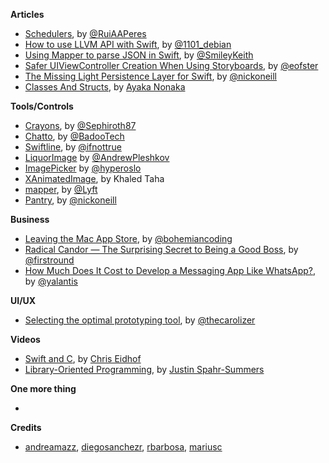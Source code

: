 **Articles** 

* [Schedulers](http://codeplease.io/2015/11/30/schedulers/), by [@RuiAAPeres](https://twitter.com/RuiAAPeres)
* [How to use LLVM API with Swift](http://lowlevelbits.org/how-to-use-llvm-api-with-swift/), by [@1101_debian](https://twitter.com/1101_debian)
* [Using Mapper to parse JSON in Swift](https://eng.lyft.com/using-mapper-to-parse-json-in-swift-7788d5c57d74#.1hyqh98qi), by [@SmileyKeith](https://twitter.com/SmileyKeith)
* [Safer UIViewController Creation When Using Storyboards](https://medium.com/ios-os-x-development/safer-uiviewcontroller-creation-when-using-storyboards-1915ac2b2c80#.ejpmy4khq), by [@eofster](https://twitter.com/eofster)
* [The Missing Light Persistence Layer for Swift](https://medium.com/ios-os-x-development/the-missing-light-persistence-layer-for-swift-35ce75d02d47#.3kje2rh4j), by [@nickoneill](https://twitter.com/nickoneill)
* [Classes And Structs](http://swift.ayaka.me/posts/2015/11/30/classes-and-structs), by [Ayaka Nonaka](https://twitter.com/ayanonagon)

**Tools/Controls**

* [Crayons](https://github.com/Sephiroth87/Crayons), by [@Sephiroth87](https://twitter.com/Sephiroth87)  
* [Chatto](https://github.com/badoo/Chatto), by [@BadooTech](https://twitter.com/BadooTech)
* [Swiftline](https://github.com/Swiftline/Swiftline), by [@ifnottrue](https://twitter.com/ifnottrue)  
* [LiquorImage](https://github.com/apleshkov/LiquorImage) by [@AndrewPleshkov](https://twitter.com/AndrewPleshkov)
* [ImagePicker](https://github.com/hyperoslo/ImagePicker) by [@hyperoslo](https://twitter.com/hyperoslo)
* [XAnimatedImage](https://github.com/khaledmtaha/XAnimatedImage), by Khaled Taha
* [mapper](https://github.com/lyft/mapper), by [@Lyft](https://twitter.com/Lyft)
* [Pantry](https://github.com/nickoneill/Pantry), by [@nickoneill](https://twitter.com/nickoneill)

**Business**

* [Leaving the Mac App Store](http://blog.sketchapp.com/post/134322691555/leaving-the-mac-app-store), by [@bohemiancoding](https://twitter.com/bohemiancoding)  
* [Radical Candor — The Surprising Secret to Being a Good Boss](http://firstround.com/review/radical-candor-the-surprising-secret-to-being-a-good-boss/), by [@firstround](https://twitter.com/firstround)
* [How Much Does It Cost to Develop a Messaging App Like WhatsApp?](https://yalantis.com/blog/cost-of-mobile-messaging-app-development-types-kpis-landscape-recommended-approach-and-cost-of-development/), by [@yalantis](https://twitter.com/yalantis)

**UI/UX**

* [Selecting the optimal prototyping tool](https://medium.com/the-artificial/selecting-the-optimal-prototyping-tool-f60bc49aecf3), by [@thecarolizer](https://twitter.com/thecarolizer)  

**Videos**

* [Swift and C](https://realm.io/news/pragma-chris-eidhof-swift-c/), by [Chris Eidhof](https://twitter.com/chriseidhof)
* [Library-Oriented Programming](https://realm.io/news/justin-spahr-summers-library-oriented-programming/), by [Justin Spahr-Summers](http://twitter.com/jspahrsummers)

**One more thing**

* 

**Credits**

* [andreamazz](https://github.com/andreamazz), [diegosanchezr](https://github.com/diegosanchezr), [rbarbosa](https://github.com/rbarbosa), [mariusc](https://github.com/mariusc)
